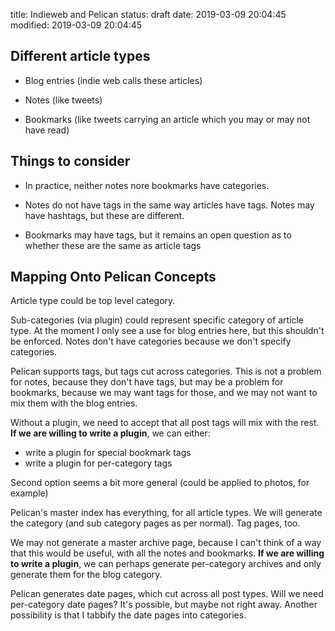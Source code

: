 title: Indieweb and Pelican
status: draft
date: 2019-03-09 20:04:45
modified: 2019-03-09 20:04:45


## Different article types

* Blog entries (indie web calls these articles)

* Notes (like tweets)

* Bookmarks (like tweets carrying an article which you may or may not
  have read)

## Things to consider

* In practice, neither notes nore bookmarks have categories.

* Notes do not have tags in the same way articles have tags.  Notes may have
  hashtags, but these are different.

* Bookmarks may have tags, but it remains an open question as to whether
  these are the same as article tags
  
## Mapping Onto Pelican Concepts

Article type could be top level category.

Sub-categories (via plugin) could represent specific category of article
type.  At the moment I only see a use for blog entries here, but this
shouldn't be enforced.  Notes don't have categories because we don't specify
categories.

Pelican supports tags, but tags cut across categories.  This is not a
problem for notes, because they don't have tags, but may be a problem for
bookmarks, because we may want tags for those, and we may not want to mix
them with the blog entries.

Without a plugin, we need to accept that all post tags will mix with the
rest.  **If we are willing to write a plugin**, we can either:

* write a plugin for special bookmark tags
* write a plugin for per-category tags

Second option seems a bit more general (could be applied to photos, for
example)

Pelican's master index has everything, for all article types.  We will
generate the category (and sub category pages as per normal).  Tag pages,
too.

We may not generate a master archive page, because I can't think of a way
that this would be useful, with all the notes and bookmarks. **If we are
willing to write a plugin**, we can perhaps generate per-category archives
and only generate them for the blog category.

Pelican generates date pages, which cut across all post types.  Will we need
per-category date pages?  It's possible, but maybe not right away.  Another
possibility is that I tabbify the date pages into categories.
